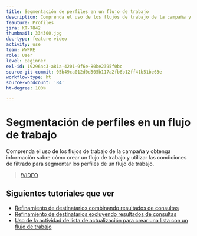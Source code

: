```yaml
---
title: Segmentación de perfiles en un flujo de trabajo
description: Comprenda el uso de los flujos de trabajo de la campaña y obtenga información sobre cómo crear un flujo de trabajo y utilizar las condiciones de filtrado para segmentar los perfiles de un flujo de trabajo.
feauture: Profiles
jira: KT-7842
thumbnail: 334300.jpg
doc-type: feature video
activity: use
team: WWFRE
role: User
level: Beginner
exl-id: 19296ac3-a81a-4201-9f6e-80be2395f0bc
source-git-commit: 05b49ca012d0d505b117a2fb6b12ff41b51be63e
workflow-type: ht
source-wordcount: '84'
ht-degree: 100%

---
```


# Segmentación de perfiles en un flujo de trabajo

Comprenda el uso de los flujos de trabajo de la campaña y obtenga información sobre cómo crear un flujo de trabajo y utilizar las condiciones de filtrado para segmentar los perfiles de un flujo de trabajo.

>[!VIDEO](https://video.tv.adobe.com/v/334300?quality=12&learn=on)

## Siguientes tutoriales que ver

* [Refinamiento de destinatarios combinando resultados de consultas](/help/process-management/refine-targets-by-combining-query-results.md)
* [Refinamiento de destinatarios excluyendo resultados de consultas](/help/process-management/refine-targets-by-excluding-query-results.md)
* [Uso de la actividad de lista de actualización para crear una lista con un flujo de trabajo](/help/process-management/use-the-update-list-activity.md)

